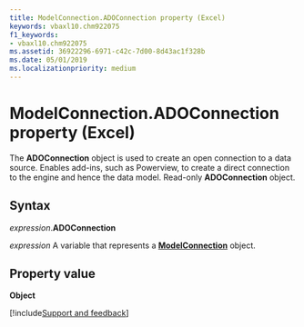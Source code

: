 ```yaml
---
title: ModelConnection.ADOConnection property (Excel)
keywords: vbaxl10.chm922075
f1_keywords:
- vbaxl10.chm922075
ms.assetid: 36922296-6971-c42c-7d00-8d43ac1f328b
ms.date: 05/01/2019
ms.localizationpriority: medium
---
```



# ModelConnection.ADOConnection property (Excel)

The **ADOConnection** object is used to create an open connection to a data source. Enables add-ins, such as Powerview, to create a direct connection to the engine and hence the data model. Read-only **ADOConnection** object.


## Syntax

_expression_.**ADOConnection**

_expression_ A variable that represents a **[ModelConnection](Excel.modelconnection.md)** object.


## Property value

**Object**




[!include[Support and feedback](~/includes/feedback-boilerplate.md)]